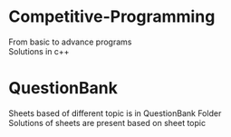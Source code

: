 # Competitive-Programming
From basic to advance programs  
Solutions in c++
# QuestionBank
Sheets based of different topic is in QuestionBank Folder  
Solutions of sheets are present based on sheet topic
